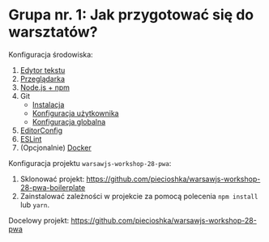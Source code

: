 # Grupa nr. 1: Jak przygotować się do warsztatów?

Konfiguracja środowiska:

1. [Edytor tekstu](/workshop-setup/partials/edytor-tekstu.html)
2. [Przeglądarka](/workshop-setup/partials/przegladarka.html)
3. [Node.js + npm](/workshop-setup/partials/node+npm.html)
4. Git
    + [Instalacja](/workshop-setup/partials/git.html)
    + [Konfiguracja użytkownika](/workshop-setup/partials/git-konfiguracja-uzytkownika.html)
    + [Konfiguracja globalna](/workshop-setup/partials/git-konfiguracja-globalna.html)
5. [EditorConfig](/workshop-setup/partials/editorconfig.html)
6. [ESLint](/workshop-setup/partials/eslint.html)
7. (Opcjonalnie) [Docker](/workshop-setup/partials/docker.html)

Konfiguracja projektu `warsawjs-workshop-28-pwa`:

1. Sklonować projekt:
    <https://github.com/piecioshka/warsawjs-workshop-28-pwa-boilerplate>
2. Zainstalować zależności w projekcie za pomocą polecenia `npm install` lub `yarn`.

Docelowy projekt:
<https://github.com/piecioshka/warsawjs-workshop-28-pwa>
